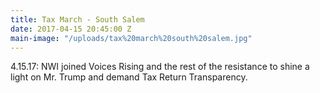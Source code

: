 ```yaml
---
title: Tax March - South Salem
date: 2017-04-15 20:45:00 Z
main-image: "/uploads/tax%20march%20south%20salem.jpg"
---
```


4.15.17: NWI joined Voices Rising and the rest of the resistance to shine a light on Mr. Trump and demand Tax Return Transparency.